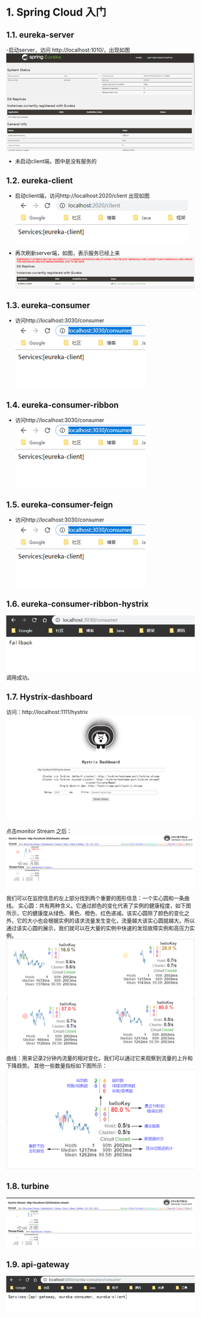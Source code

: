 # 1. Spring Cloud 入门
## 1.1. eureka-server
-启动server，访问 http://localhost:1010/，出现如图
![](_v_images/20190906163009689_17750.png)
- 未启动client端，图中是没有服务的
## 1.2. eureka-client
- 启动client端，访问http://localhost:2020/client
出现如图
![](_v_images/20190906163943024_10016.png)

- 再次刷新server端，如图，表示服务已经上来
 ![](_v_images/20190906164015824_10971.png)
## 1.3. eureka-consumer
- 访问http://localhost:3030/consumer
![](_v_images/20190906174812595_24039.png)
## 1.4. eureka-consumer-ribbon
- 访问http://localhost:3030/consumer
![](_v_images/20190906174812595_24039.png)

## 1.5. eureka-consumer-feign
- 访问http://localhost:3030/consumer
![](_v_images/20190906174812595_24039.png)
## 1.6. eureka-consumer-ribbon-hystrix
![](_v_images/_1568349115_836.png)
调用成功。

## 1.7. Hystrix-dashboard
访问：http://localhost:1111/hystrix
![](_v_images/_1568366253_30610.png)

点击monitor Stream 之后：
![](_v_images/_1568366319_15896.png)

我们可以在监控信息的左上部分找到两个重要的图形信息：一个实心圆和一条曲线。
实心圆：共有两种含义。它通过颜色的变化代表了实例的健康程度，如下图所示，它的健康度从绿色、黄色、橙色、红色递减。该实心圆除了颜色的变化之外，它的大小也会根据实例的请求流量发生变化，流量越大该实心圆就越大。所以通过该实心圆的展示，我们就可以在大量的实例中快速的发现故障实例和高压力实例。
![](_v_images/_1568366664_9047.png)
曲线：用来记录2分钟内流量的相对变化，我们可以通过它来观察到流量的上升和下降趋势。
其他一些数量指标如下图所示：
![](_v_images/_1568366701_3493.png)

## 1.8. turbine
![](_v_images/_1568384851_2641.png)

## 1.9. api-gateway
![](_v_images/_1568453410_4335.png)